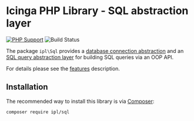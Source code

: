 # Icinga PHP Library - SQL abstraction layer

[![PHP Support](https://img.shields.io/badge/php-%3E%3D%205.6-777BB4?logo=PHP)](https://php.net/)
![Build Status](https://github.com/Icinga/ipl-sql/workflows/PHP%20Tests/badge.svg?branch=master)

The package `ipl\Sql` provides a [database connection
abstraction](#sql-connection) and an [SQL query abstraction layer](#sql-queries)
for building SQL queries via an OOP API.

For details please see the [features](doc/01-Features.md) description.

## Installation

The recommended way to install this library is via [Composer](https://getcomposer.org):

```
composer require ipl/sql
```
